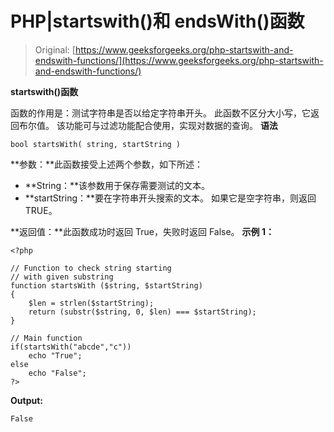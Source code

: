 # PHP|startswith()和 endsWith()函数

> Original: [https://www.geeksforgeeks.org/php-startswith-and-endswith-functions/](https://www.geeksforgeeks.org/php-startswith-and-endswith-functions/)

**startswith()函数**

函数的作用是：测试字符串是否以给定字符串开头。 此函数不区分大小写，它返回布尔值。 该功能可与过滤功能配合使用，实现对数据的查询。
**语法**

```
bool startsWith( string, startString )
```

**参数：**此函数接受上述两个参数，如下所述：

*   **String：**该参数用于保存需要测试的文本。
*   **startString：**要在字符串开头搜索的文本。 如果它是空字符串，则返回 TRUE。

**返回值：**此函数成功时返回 True，失败时返回 False。
**示例 1：**

```
<?php

// Function to check string starting
// with given substring
function startsWith ($string, $startString)
{
    $len = strlen($startString);
    return (substr($string, 0, $len) === $startString);
}

// Main function
if(startsWith("abcde","c"))
    echo "True";
else
    echo "False";
?> 
```

**Output:**

```
False

```